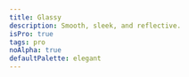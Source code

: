 ```yaml
---
title: Glassy
description: Smooth, sleek, and reflective.
isPro: true
tags: pro
noAlpha: true
defaultPalette: elegant
---
```

